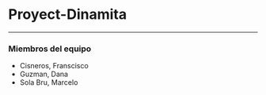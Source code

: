 # Proyect-Dinamita
---
### Miembros del equipo
- Cisneros, Franscisco
- Guzman, Dana
- Sola Bru, Marcelo 
